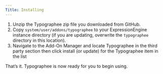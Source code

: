 ```yaml
---
Title: Installing
---
```


1. Unzip the Typographee zip file you downloaded from GitHub.
2. Copy `system/user/addons/typographee` to your ExpressionEngine instance directory (if you are updating, overwrite the `typographee` directory in this location).
3. Navigate to the Add-On Manager and locate Typographee in the third party section then click install (or update) for the Typographee item in the list

That’s it. Typographee is now ready for you to begin using.
